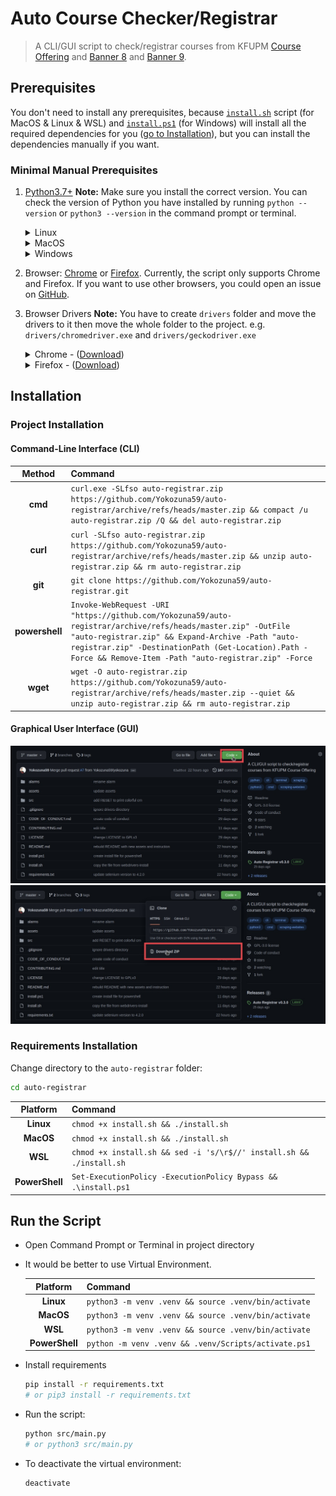 # Auto Course Checker/Registrar

> A CLI/GUI script to check/registrar courses from KFUPM [Course Offering](https:/registrar.kfupm.edu.sa/courses-classes/course-offering/) and [Banner 8](https://banner8-ssb.kfupm.edu.sa/PROD9/twbksite.P_DispSiteMap?menu_name_in=bmenu.P_MainMnu&depth_in=2&columns_in=3) and [Banner 9](https://banner9-registration.kfupm.edu.sa/StudentRegistrationSsb/ssb/registration/registration).

## Prerequisites

You don't need to install any prerequisites, because [`install.sh`](install.sh) script (for MacOS & Linux & WSL) and [`install.ps1`](install.ps1) (for Windows) will install all the required dependencies for you ([go to Installation](#installation)), but you can install the dependencies manually if you want.

### Minimal Manual Prerequisites

1. [Python3.7+](https://www.python.org/downloads/)
    **Note:** Make sure you install the correct version. You can check the version of Python you have installed by running `python --version` or `python3 --version` in the command prompt or terminal.

    <details close>
    <summary>Linux</summary>
    <table>
        <tr>
            <td><strong>Package Manager</strong></td>
            <td><strong>Distributions</strong></td>
            <td><strong>Command</strong></td>
            <strong></strong>
        </tr>
        <tr>
            <td>apk</td>
            <td>Alpine Linux</td>
            <td><code>sudo apk add --no-cache python3 py3-pip</code></td>
        </tr>
        <tr>
            <td>apt-get</td>
            <td>Debian, Ubuntu, Kali... etc</td>
            <td><code>sudo apt-get install python3 python3-pip</code></td>
        </tr>
        <tr>
            <td>dnf</td>
            <td>CentOS, Fedora, Oracle Linux... etc</td>
            <td><code>sudo dnf install python3 python3-pip</code></td>
        </tr>
        <tr>
            <td>pacman</td>
            <td>Arch Linux, Manjaro, Antergos... etc</td>
            <td><code>sudo pacman -S python python-pip</code></td>
        </tr>
        <tr>
            <td>yum</td>
            <td>CentOS, Fedora, Oracle Linux... etc</td>
            <td><code>sudo yum install python3 python3-pip</code></td>
        </tr>
        <tr>
            <td>zypper</td>
            <td>openSUSE, SUSE Linux... etc</td>
            <td><code>sudo zypper install python3 python3-pip</code></td>
        </tr>
    </table>
    </details>

    <details close>
    <summary>MacOS</summary>
    <table>
        <tr>
            <td><strong>Method</strong></td>
            <td><strong>Command</strong></td>
        </tr>
        <tr>
            <td>Official Python Website</td>
            <td><a href="https://www.python.org/downloads/macos">https://www.python.org/downloads/macos/</a></td>
        </tr>
        <tr>
            <td>brew</td>
            <td><code>brew install python</code></td>
        </tr>
        <tr>
            <td>MacPorts</td>
            <td><code>sudo port install python310</code></td>
        </tr>
    </table>
    </details>

    <details close>
    <summary>Windows</summary>
    <ul>
        <li>From the official <a href="https://www.python.org/downloads/windows/">Python website</a>
        <p><strong>Note:</strong> Make sure to select this option while installing from official website:<br>
        <img src="assets/windows-python-path.png" alt="windows-python-path"></p></li>
        <li>Using <a href="https://www.msys2.org/">MSYS2</a>: <code>pacman -S python3 python3-pip</code></li>
        <li>Using <a href="https://docs.microsoft.com/en-us/windows/wsl/">WSL</a>
            <table>
                <tr>
                    <td><strong>Package Manager</strong></td>
                    <td><strong>Distributions</strong></td>
                    <td><strong>Command</strong></td>
                    <strong></strong>
                </tr>
                <tr>
                    <td>apk</td>
                    <td>Alpine Linux</td>
                    <td><code>sudo apk add --no-cache python3 py3-pip</code></td>
                </tr>
                <tr>
                    <td>apt-get</td>
                    <td>Debian, Ubuntu, Kali... etc</td>
                    <td><code>sudo apt-get install python3 python3-pip</code></td>
                </tr>
                <tr>
                    <td>dnf</td>
                    <td>CentOS, Fedora, Oracle Linux... etc</td>
                    <td><code>sudo dnf install python3 python3-pip</code></td>
                </tr>
                <tr>
                    <td>pacman</td>
                    <td>Arch Linux, Manjaro, Antergos... etc</td>
                    <td><code>sudo pacman -S python python-pip</code></td>
                </tr>
                <tr>
                    <td>yum</td>
                    <td>CentOS, Fedora, Oracle Linux... etc</td>
                    <td><code>sudo yum install python3 python3-pip</code></td>
                </tr>
                <tr>
                    <td>zypper</td>
                    <td>openSUSE, SUSE Linux... etc</td>
                    <td><code>sudo zypper install python3 python3-pip</code></td>
                </tr>
            </table>
        </li>
    </ul>
    </details>

2. Browser: [Chrome](https://www.google.com/chrome/) or [Firefox](https://www.mozilla.org/en-US/firefox/new/).
    Currently, the script only supports Chrome and Firefox. If you want to use other browsers, you could open an issue on [GitHub](https://github.com/Yokozuna59/auto-registrar/issues).

3. Browser Drivers
    **Note:** You have to create `drivers` folder and move the drivers to it then move the whole folder to the project.
    e.g. `drivers/chromedriver.exe` and `drivers/geckodriver.exe`

    <details close>
    <summary>Chrome - (<a href="https://chromedriver.chromium.org/downloads">Download</a>)</summary>
        <p><strong>Note:</strong> Make sure you install the correct version. You can find the version of your chrome browser by searching <code>chrome://settings/help</code> in your chrome browser.</p>
        <img src="assets/chrome-version.png" alt="chrome-version">
    </details>

    <details close>
    <summary>Firefox - (<a href="https://github.com/mozilla/geckodriver/releases/latest">Download</a>)</summary>
        <p><strong>Note:</strong> Make sure you install the correct version. You can find the version of your firefox browser by searching <code>about:preferences#general</code> in your firefox browser and scroll down until you found <code>Firefox Updates</code>.</p>
        <img src="assets/firefox-version.png" alt="firefox-version"><br>
        <p>You can check what version works with your firefox driver through this website: <a href="https://firefox-source-docs.mozilla.org/testing/geckodriver/Support.html">https://firefox-source-docs.mozilla.org/testing/geckodriver/Support.html</a></p>
    </details>

## Installation

### Project Installation

#### Command-Line Interface (CLI)

| Method | Command |
|:------:|:--------|
| **cmd** | `curl.exe -SLfso auto-registrar.zip https://github.com/Yokozuna59/auto-registrar/archive/refs/heads/master.zip && compact /u auto-registrar.zip /Q && del auto-registrar.zip` |
| **curl** | `curl -SLfso auto-registrar.zip https://github.com/Yokozuna59/auto-registrar/archive/refs/heads/master.zip && unzip auto-registrar.zip && rm auto-registrar.zip` |
| **git** | `git clone https://github.com/Yokozuna59/auto-registrar.git` |
| **powershell** | `Invoke-WebRequest -URI "https://github.com/Yokozuna59/auto-registrar/archive/refs/heads/master.zip" -OutFile "auto-registrar.zip" && Expand-Archive -Path "auto-registrar.zip" -DestinationPath (Get-Location).Path -Force && Remove-Item -Path "auto-registrar.zip" -Force` |
| **wget** | `wget -O auto-registrar.zip https://github.com/Yokozuna59/auto-registrar/archive/refs/heads/master.zip --quiet && unzip auto-registrar.zip && rm auto-registrar.zip` |

#### Graphical User Interface (GUI)

<img src="assets/click-code-button.png" alt="click-code-button">

<img src="assets/click-download-button.png" alt="click-download-button">

### Requirements Installation

Change directory to the `auto-registrar` folder:

```bash
cd auto-registrar
```

| Platform | Command |
|:----------------:|:-------------------------------|
| **Linux** | `chmod +x install.sh && ./install.sh` |
| **MacOS** | `chmod +x install.sh && ./install.sh` |
| **WSL**   | `chmod +x install.sh && sed -i 's/\r$//' install.sh && ./install.sh` |
| **PowerShell** | `Set-ExecutionPolicy -ExecutionPolicy Bypass && .\install.ps1` |

## Run the Script

- Open Command Prompt or Terminal in project directory

- It would be better to use Virtual Environment.

    | Platform | Command |
    |:----------------:|:-------------------------------|
    | **Linux** | `python3 -m venv .venv && source .venv/bin/activate` |
    | **MacOS** | `python3 -m venv .venv && source .venv/bin/activate` |
    | **WSL**   | `python3 -m venv .venv && source .venv/bin/activate` |
    | **PowerShell** | `python -m venv .venv && .venv/Scripts/activate.ps1` |

- Install requirements

    ```bash
    pip install -r requirements.txt
    # or pip3 install -r requirements.txt
    ```

- Run the script:

    ```bash
    python src/main.py
    # or python3 src/main.py
    ```

- To deactivate the virtual environment:

    ```bash
    deactivate
    ```
